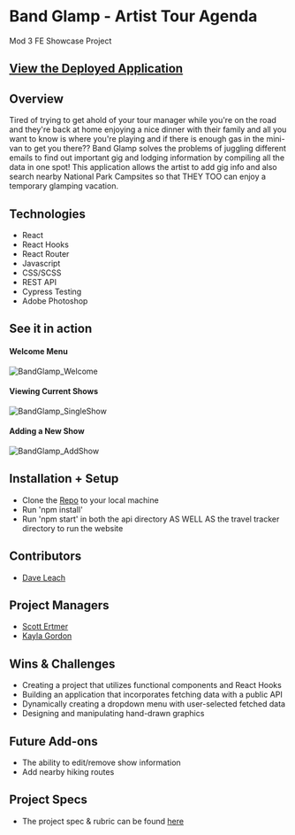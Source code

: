 # Band Glamp - Artist Tour Agenda
Mod 3 FE Showcase Project

## [View the Deployed Application](https://davidleach724.github.io/band-glamp/)

## Overview
Tired of trying to get ahold of your tour manager while you're on the road and they're back at home enjoying a nice dinner with their family and all you want to know is where you're playing and if there is enough gas in the mini-van to get you there?? Band Glamp solves the problems of juggling different emails to find out important gig and lodging information by compiling all the data in one spot! This application allows the artist to add gig info and also search nearby National Park Campsites so that THEY TOO can enjoy a temporary glamping vacation.


## Technologies
- React
- React Hooks
- React Router
- Javascript
- CSS/SCSS
- REST API
- Cypress Testing
- Adobe Photoshop


## See it in action
#### Welcome Menu
![BandGlamp_Welcome](https://user-images.githubusercontent.com/81774070/135008772-757b258b-92bc-4e42-a8eb-c37a96d85141.gif)

#### Viewing Current Shows
![BandGlamp_SingleShow](https://user-images.githubusercontent.com/81774070/135008791-6023878b-6f87-4599-862e-4be2ee057168.gif)

#### Adding a New Show
![BandGlamp_AddShow](https://user-images.githubusercontent.com/81774070/135008803-214390ed-3a99-4d3a-8181-ce1957df6aa8.gif)



## Installation + Setup
- Clone the [Repo](https://github.com/davidleach724/band-glamp) to your local machine
- Run 'npm install'
- Run 'npm start' in both the api directory AS WELL AS the travel tracker directory to run the website


## Contributors
- [Dave Leach](https://github.com/davidleach724)

## Project Managers
- [Scott Ertmer](https://github.com/sertmer)
- [Kayla Gordon](https://github.com/kaylagordon)

## Wins & Challenges
- Creating a project that utilizes functional components and React Hooks 
- Building an application that incorporates fetching data with a public API
- Dynamically creating a dropdown menu with user-selected fetched data
- Designing and manipulating hand-drawn graphics

## Future Add-ons
- The ability to edit/remove show information
- Add nearby hiking routes


## Project Specs
- The project spec & rubric can be found [here](https://frontend.turing.edu/projects/module-3/showcase.html)
